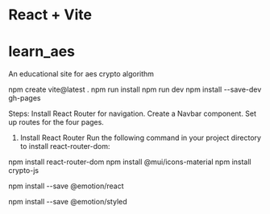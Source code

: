 # React + Vite
# learn_aes

An educational site for aes crypto algorithm



npm create vite@latest .
npm run install
npm run dev
npm install --save-dev gh-pages



Steps:
Install React Router for navigation.
Create a Navbar component.
Set up routes for the four pages.

1. Install React Router
   Run the following command in your project directory to install react-router-dom:

npm install react-router-dom
npm install @mui/icons-material
npm install crypto-js

npm install --save @emotion/react

npm install --save @emotion/styled
